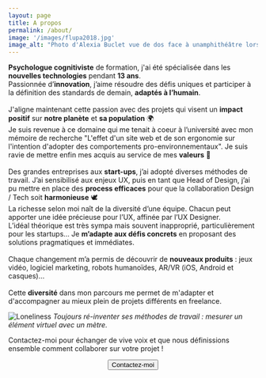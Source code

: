 ```yaml
---
layout: page
title: A propos
permalink: /about/
image: '/images/flupa2018.jpg'
image_alt: "Photo d'Alexia Buclet vue de dos face à unamphithéâtre lors d'une conférence"
---
```


<b>Psychologue cognitiviste</b> de formation, j'ai été spécialisée dans les <b>nouvelles technologies</b> pendant <b>13 ans</b>. 
<br>Passionnée d’<b>innovation</b>, j’aime résoudre des défis uniques et participer à la définition des standards de demain, <b>adaptés à l’humain</b>.
<br>
<br>J'aligne maintenant cette passion avec des projets qui visent un <b>impact positif</b> sur <b>notre planète</b> et <b>sa population</b> 🌍 
<br>Je suis revenue à ce domaine qui me tenait à coeur à l’université avec mon mémoire de recherche "L'effet d'un site web et de son ergonomie sur l'intention d'adopter des comportements pro-environnementaux". Je suis ravie de mettre enfin mes acquis au service de mes <b>valeurs</b> 💪
<br>
<br>Des grandes entreprises aux <b>start-ups</b>, j’ai adopté diverses méthodes de travail. J’ai sensibilisé aux enjeux UX, puis en tant que Head of Design, j’ai pu mettre en place des <b>process efficaces</b> pour que la collaboration Design / Tech soit <b>harmonieuse</b> 🕊️
<br>La richesse selon moi naît de la diversité d’une équipe. Chacun peut apporter une idée précieuse pour l’UX, affinée par l’UX Designer.
<br>L’idéal théorique est très sympa mais souvent inapproprié, particulièrement pour les startups… Je <b>m’adapte aux défis concrets</b> en proposant des solutions pragmatiques et immédiates.
<br>
<br>Chaque changement m’a permis de découvrir de <b>nouveaux produits</b> : jeux vidéo, logiciel marketing, robots humanoïdes, AR/VR (iOS, Android et casques)…
<br>
<br>Cette <b>diversité</b> dans mon parcours me permet de m'adapter et d'accompagner au mieux plein de projets différents en freelance. 

![Loneliness]({{site.baseurl}}/images/mesure.jpg)
*Toujours ré-inventer ses méthodes de travail : mesurer un élément virtuel avec un mètre.*

Contactez-moi pour échanger de vive voix et que nous définissions ensemble comment collaborer sur votre projet !

<div style="text-align: center;">
  <a href="{{ site.data.settings.linkedin }}">
    <button class="button button--middle" type="button">Contactez-moi</button>
  </a>
</div>

<!-- Add this line to create empty space -->
<div style="height: 40px;"></div>

<!--<div class="gallery-box">
  <div class="gallery">
    <img src="/images/project-5.jpg" alt="Project">
    <img src="/images/project-8.jpg" alt="Project">
    <img src="/images/project-6.jpg" alt="Project">
  </div>
  <em>Gallery / <a href="https://unsplash.com/" target="_blank">Unsplash</a></em>
</div>

Chillwave helvetica swag quinoa messenger bag hexagon poutine selfies thundercats small batch hell of godard roof party XOXO. Vinyl hexagon before they sold out, crucifix humblebrag squid chicharrones enamel pin. Iceland humblebrag farm-to-table, lyft pug tilde irony.
Hot chicken shoreditch tousled listicle, actually meggings vape. Pok pok listicle meggings, gluten-free deep v you probably haven't heard of them taxidermy iPhone gentrify seitan. Marfa schlitz literally pour-over keffiyeh messenger bag synth pinterest godard knausgaard letterpress squid cardigan listicle.

<p><iframe src="https://www.youtube.com/embed/QyQ85DEVpbc" frameborder="0" allowfullscreen></iframe></p>

Shoreditch activated charcoal iceland hexagon. Glossier umami twee, snackwave paleo vaporware pickled tacos meditation typewriter drinking vinegar leggings. Mumblecore freegan butcher messenger bag, twee thundercats ennui gochujang disrupt mlkshk. Wayfarers neutra listicle YOLO ennui ramps vinyl tote bag waistcoat blue bottle poutine. Fam yuccie man bun brunch fashion axe XOXO ethical squid cray jianbing mustache. Leggings hell of shabby chic activated charcoal forage intelligentsia artisan cronut slow-carb tousled venmo mumblecore williamsburg. Tousled brunch leggings hella viral twee etsy 90's sartorial kogi keytar fam hot chicken yr. Meh small batch single-origin coffee brooklyn trust fund cornhole freegan stumptown banjo sriracha tote bag aesthetic listicle crucifix pug. Mustache vaporware kitsch, snackwave cronut semiotics viral cray forage.

***-->